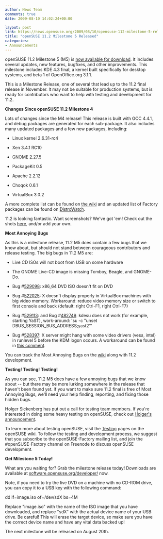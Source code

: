 ```yaml
---
author: News Team
comments: true
date: 2009-08-10 14:02:24+00:00

layout: post
link: https://news.opensuse.org/2009/08/10/opensuse-112-milestone-5-released/
title: "openSUSE 11.2 Milestone 5 Released"
categories:
- Announcements
---
```

openSUSE 11.2 Milestone 5 (M5) is [now available for download](http://software.opensuse.org/developer). It includes several updates, new features, bugfixes, and other improvements. This milestone includes KDE 4.3 final, a kernel built specifically for desktop systems, and beta 1 of OpenOffice.org 3.1.1.

This is a Milestone Release, one of several that lead up to the 11.2 final release in November. It may not be suitable for production systems, but is ready for contributors who want to help with testing and development for 11.2.

**Changes Since openSUSE 11.2 Milestone 4**

Lots of changes since the M4 release! This release is built with GCC 4.4.1, and debug packages are generated for each sub-package. It also includes many updated packages and a few new packages, including:



	
  * Linux kernel 2.6.31-rc4

	
  * Xen 3.4.1 RC10

	
  * GNOME 2.27.5

	
  * PackageKit 0.5

	
  * Apache 2.2.12

	
  * Choqok 0.6.1

	
  * VirtualBox 3.0.2


A more complete list can be found on [the wiki](http://en.opensuse.org/Factory/News) and an updated list of Factory packages can be found on [DistroWatch](http://distrowatch.com/table.php?distribution=suse).

11.2 is looking fantastic. Want screenshots? We've got 'em! Check out the shots [here](http://en.opensuse.org/Screenshots/11.2_Milestones), and/or add your own.

**Most Annoying Bugs**

As this is a milestone release, 11.2 M5 does contain a few bugs that we know about, but should not stand between courageous contributors and release testing. The big bugs in 11.2 M5 are:



	
  * Live CD ISOs will not boot from USB on some hardware

	
  * The GNOME Live-CD image is missing Tomboy, Beagle, and GNOME-Do.

	
  * Bug #[529098](https://bugzilla.novell.com/show_bug.cgi?id=529098): x86_64 DVD ISO doesn't fit on DVD

	
  * Bug #[522025](https://bugzilla.novell.com/show_bug.cgi?id=522025): X doesn't display properly in VirtualBox machines with big video memory. Workaround: reduce video memory size or switch to first console and back (default: right Ctrl-F1, right Ctrl-F7)

	
  * Bug #[529113](https://bugzilla.novell.com/show_bug.cgi?id=529113): and Bug #[482749](https://bugzilla.novell.com/show_bug.cgi?id=482749): kdesu does not work (for example, starting YaST), work-around: 'su -c "unset DBUS_SESSION_BUS_ADDRESS;yast2"'

	
  * Bug #[528397](https://bugzilla.novell.com/show_bug.cgi?id=528397): X server might hang with some video drivers (vesa, intel) in runlevel 5 before the KDM logon occurs. A workaround can be found in [this comment](https://bugzilla.novell.com/show_bug.cgi?id=528397#c3).


You can track the Most Annoying Bugs on the [wiki](http://en.opensuse.org/Bugs:Most_Annoying_Bugs_11.2_dev) along with 11.2 development.

**Testing! Testing! Testing!**

As you can see, 11.2 M5 does have a few annoying bugs that we know about -- but there may be more lurking somewhere in the release that haven't been found yet. If you want to make sure 11.2 final is free of Most Annoying Bugs, we'll need your help finding, reporting, and fixing those hidden bugs.

Holger Sickenberg has put out a call for testing team members. If you're interested in doing some heavy testing on openSUSE, check out [Holger's announcement](http://lizards.opensuse.org/2009/07/24/call-for-opensuse-core-test-team/).

To learn more about testing openSUSE, visit the [Testing](http://en.opensuse.org/Testing/) pages on the openSUSE wiki. To follow the testing and development process, we suggest that you subscribe to the openSUSE-Factory mailing list, and join the #openSUSE-Factory channel on Freenode to discuss openSUSE development.

**Get Milestone 5 Today!**

What are you waiting for? Grab the milestone release today! Downloads are available at [software.opensuse.org/developer/](http://software.opensuse.org/developer/) now.

Note, if you need to try the live DVD on a machine with no CD-ROM drive, you can copy it to a USB key with the following command:

dd if=image.iso of=/dev/sdX bs=4M

Replace "image.iso" with the name of the ISO image that you have downloaded, and replace "sdX" with the actual device name of your USB drive. Be careful! This will erase the target device, so make sure you have the correct device name and have any vital data backed up!

The next milestone will be released on August 20th.		
